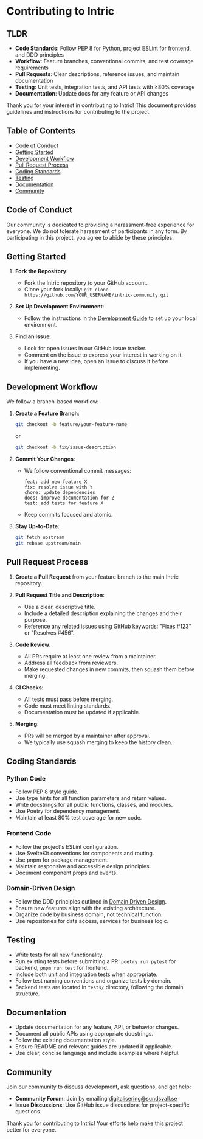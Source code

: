 # Contributing to Intric

## TLDR

- **Code Standards**: Follow PEP 8 for Python, project ESLint for frontend, and DDD principles
- **Workflow**: Feature branches, conventional commits, and test coverage requirements
- **Pull Requests**: Clear descriptions, reference issues, and maintain documentation
- **Testing**: Unit tests, integration tests, and API tests with ≥80% coverage
- **Documentation**: Update docs for any feature or API changes

Thank you for your interest in contributing to Intric! This document provides guidelines and instructions for contributing to the project.

## Table of Contents

- [Code of Conduct](#code-of-conduct)
- [Getting Started](#getting-started)
- [Development Workflow](#development-workflow)
- [Pull Request Process](#pull-request-process)
- [Coding Standards](#coding-standards)
- [Testing](#testing)
- [Documentation](#documentation)
- [Community](#community)

## Code of Conduct

Our community is dedicated to providing a harassment-free experience for everyone. We do not tolerate harassment of participants in any form. By participating in this project, you agree to abide by these principles.

## Getting Started

1. **Fork the Repository**:

   - Fork the Intric repository to your GitHub account.
   - Clone your fork locally: `git clone https://github.com/YOUR_USERNAME/intric-community.git`

2. **Set Up Development Environment**:

   - Follow the instructions in the [Development Guide](development-guide.md) to set up your local environment.

3. **Find an Issue**:
   - Look for open issues in our GitHub issue tracker.
   - Comment on the issue to express your interest in working on it.
   - If you have a new idea, open an issue to discuss it before implementing.

## Development Workflow

We follow a branch-based workflow:

1. **Create a Feature Branch**:

   ```bash
   git checkout -b feature/your-feature-name
   ```

   or

   ```bash
   git checkout -b fix/issue-description
   ```

2. **Commit Your Changes**:

   - We follow conventional commit messages:
     ```
     feat: add new feature X
     fix: resolve issue with Y
     chore: update dependencies
     docs: improve documentation for Z
     test: add tests for feature X
     ```
   - Keep commits focused and atomic.

3. **Stay Up-to-Date**:
   ```bash
   git fetch upstream
   git rebase upstream/main
   ```

## Pull Request Process

1. **Create a Pull Request** from your feature branch to the main Intric repository.

2. **Pull Request Title and Description**:

   - Use a clear, descriptive title.
   - Include a detailed description explaining the changes and their purpose.
   - Reference any related issues using GitHub keywords: "Fixes #123" or "Resolves #456".

3. **Code Review**:

   - All PRs require at least one review from a maintainer.
   - Address all feedback from reviewers.
   - Make requested changes in new commits, then squash them before merging.

4. **CI Checks**:

   - All tests must pass before merging.
   - Code must meet linting standards.
   - Documentation must be updated if applicable.

5. **Merging**:
   - PRs will be merged by a maintainer after approval.
   - We typically use squash merging to keep the history clean.

## Coding Standards

### Python Code

- Follow PEP 8 style guide.
- Use type hints for all function parameters and return values.
- Write docstrings for all public functions, classes, and modules.
- Use Poetry for dependency management.
- Maintain at least 80% test coverage for new code.

### Frontend Code

- Follow the project's ESLint configuration.
- Use SvelteKit conventions for components and routing.
- Use pnpm for package management.
- Maintain responsive and accessible design principles.
- Document component props and events.

### Domain-Driven Design

- Follow the DDD principles outlined in [Domain Driven Design](domain-driven-design.md).
- Ensure new features align with the existing architecture.
- Organize code by business domain, not technical function.
- Use repositories for data access, services for business logic.

## Testing

- Write tests for all new functionality.
- Run existing tests before submitting a PR: `poetry run pytest` for backend, `pnpm run test` for frontend.
- Include both unit and integration tests when appropriate.
- Follow test naming conventions and organize tests by domain.
- Backend tests are located in `tests/` directory, following the domain structure.

## Documentation

- Update documentation for any feature, API, or behavior changes.
- Document all public APIs using appropriate docstrings.
- Follow the existing documentation style.
- Ensure README and relevant guides are updated if applicable.
- Use clear, concise language and include examples where helpful.

## Community

Join our community to discuss development, ask questions, and get help:

- **Community Forum**: Join by emailing [digitalisering@sundsvall.se](mailto:digitalisering@sundsvall.se)
- **Issue Discussions**: Use GitHub issue discussions for project-specific questions.

Thank you for contributing to Intric! Your efforts help make this project better for everyone.
